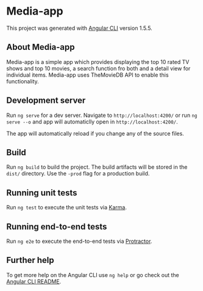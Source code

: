 # Media-app

This project was generated with [Angular CLI](https://github.com/angular/angular-cli) version 1.5.5.

## About Media-app

Media-app is a simple app which provides displaying the top 10 rated TV shows and top 10 movies, a search function fro both and a detail view for individual items.
Media-app uses TheMovieDB API to enable this functionality.

## Development server

Run `ng serve` for a dev server. Navigate to `http://localhost:4200/` or run `ng serve --o` and app will automaticlly open in `http://localhost:4200/`.

The app will automatically reload if you change any of the source files.

## Build

Run `ng build` to build the project. The build artifacts will be stored in the `dist/` directory. Use the `-prod` flag for a production build.

## Running unit tests

Run `ng test` to execute the unit tests via [Karma](https://karma-runner.github.io).

## Running end-to-end tests

Run `ng e2e` to execute the end-to-end tests via [Protractor](http://www.protractortest.org/).

## Further help

To get more help on the Angular CLI use `ng help` or go check out the [Angular CLI README](https://github.com/angular/angular-cli/blob/master/README.md).

